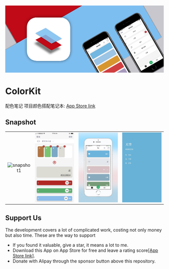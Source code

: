 ![banner]

# ColorKit
配色笔记 项目颜色搭配笔记本: [App Store link](https://itunes.apple.com/cn/app/id1422973826)

## Snapshot

| | | | |
| :--: | :------------: | :------------: | :--: |
| ![snapshot1] | ![snapshot2] | ![snapshot3] | ![snapshot4] |

[snapshot1]:assets/IMG_1818.PNG
[snapshot2]:assets/IMG_1817.PNG
[snapshot3]:assets/IMG_0662.PNG
[snapshot4]:assets/IMG_1821.JPG
[banner]:assets/banner.png

## Support Us

The development covers a lot of complicated work, costing not only money but also time. These are the way to support

- If you found it valuable, give a star, it means a lot to me.
- Download this App on App Store for free and leave a rating score[[App Store link]](https://itunes.apple.com/cn/app/id1422973826).
- Donate with Alipay through the sponsor button above this repository.
